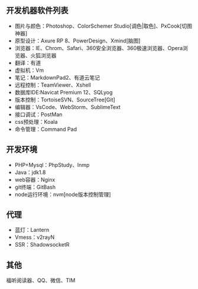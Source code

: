 ## 开发机器软件列表

- 图片与颜色：Photoshop、ColorSchemer Studio[调色|取色]、PxCook[切图神器]
- 原型设计：Axure RP 8、PowerDesign、Xmind[脑图]
- 浏览器：IE、Chrom、Safari、360安全浏览器、360极速浏览器、Opera浏览器、火狐浏览器
- 翻译：有道
- 虚拟机：Vm
- 笔记：MarkdownPad2、有道云笔记
- 远程控制：TeamViewer、Xshell
- 数据库IDE:Navicat Premium 12、SQLyog
- 版本控制：TortoiseSVN、SourceTree[Git]
- 编辑器：VsCode、WebStorm、SublimeText
- 接口调试：PostMan
- css预处理：Koala
- 命令管理：Command Pad

## 开发环境

- PHP+Mysql：PhpStudy、lnmp
- Java：jdk1.8
- web容器：Nginx
- git终端：GitBash
- node运行环境：nvm[node版本控制管理]

## 代理

- 蓝灯：Lantern
- Vmess：v2rayN
- SSR：ShadowsocketR

## 其他

福听阅读器、QQ、微信、TIM
